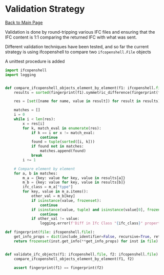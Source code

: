# Validation Strategy

[Back to Main Page](../index.md)

Validation is done by round-tripping various IFC files and ensuring that the IFC content is 1:1 comparing the returned
IFC with what was sent.

Different validation techniques have been tested, and so far the current strategy is using ifcopenshell to compare
two `ifcopenshell.File` objects

A unittest procedure is added 

````python
import ifcopenshell
import logging


def compare_ifcopenshell_objects_element_by_element(f1: ifcopenshell.file, f2: ifcopenshell.file):
    results = sorted(fingerprint(f1).symmetric_difference(fingerprint(f2)), key=lambda x: len(str(x)))

    res = [set([name for name, value in result]) for result in results]

    matches = []
    i = 0
    while i < len(res):
        x = res[i]
        for k, match_eval in enumerate(res):
            if k == i or x != match_eval:
                continue
            found = tuple(sorted([i, k]))
            if found not in matches:
                matches.append(found)
            break
        i += 1

    # Compare element by element
    for a, b in matches:
        m_a = {key: value for key, value in results[a]}
        m_b = {key: value for key, value in results[b]}
        ifc_class = m_a["type"]
        for key, value in m_a.items():
            other_val = m_b[key]
            if isinstance(value, frozenset):
                continue
            if isinstance(value, tuple) and isinstance(value[0], frozenset):
                continue
            if other_val != value:
                logging.error(f'Diff in Ifc Class "{ifc_class}" property: {key} := "{value}" != "{other_val}"')

def fingerprint(file: ifcopenshell.file):
    get_info_props = dict(include_identifier=False, recursive=True, return_type=frozenset)
    return frozenset(inst.get_info(**get_info_props) for inst in file)


def validate_ifc_objects(f1: ifcopenshell.file, f2: ifcopenshell.file):
    compare_ifcopenshell_objects_element_by_element(f1, f2)

    assert fingerprint(f1) == fingerprint(f2)
````
